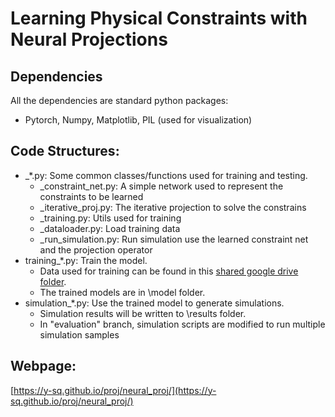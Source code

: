# Learning Physical Constraints with Neural Projections

## Dependencies
All the dependencies are standard python packages:
- Pytorch, Numpy, Matplotlib, PIL (used for visualization) 

## Code Structures:
- \_\*.py: Some common classes/functions used for training and testing.
    + \_constraint\_net.py: A simple network used to represent the constraints to be learned
    + \_iterative\_proj.py: The iterative projection to solve the constrains
    + \_training.py: Utils used for training
    + \_dataloader.py: Load training data
    + \_run_simulation.py: Run simulation use the learned constraint net and the projection operator
- training\_\*.py: Train the model.
    + Data used for training can be found in this [shared google drive folder](https://drive.google.com/drive/folders/15u6nJte4k7xnIbL_emDVLyFkiQxQ7UZn?usp=sharing).
    + The trained models are in \model folder.
- simulation\_\*.py: Use the trained model to generate simulations.
    + Simulation results will be written to \results folder.
    + In "evaluation" branch, simulation scripts are modified to run multiple simulation samples

## Webpage:
[https://y-sq.github.io/proj/neural_proj/](https://y-sq.github.io/proj/neural_proj/)

